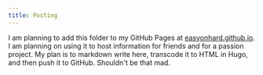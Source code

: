 ```yaml
---
title: Posting
---
```


I am planning to add this folder to my GitHub Pages at [easyonhard.github.io](easyonhard.github.io). I am planning on using it to host information for friends and for a passion project. My plan is to markdown write here, transcode it to HTML in Hugo, and then push it to GitHub. Shouldn't be that mad. 